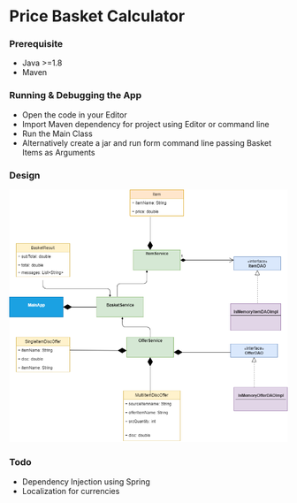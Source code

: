 # Price Basket Calculator
### Prerequisite
* Java >=1.8
* Maven

### Running & Debugging the App

* Open the code in your Editor
* Import Maven dependency for project using Editor or command line
* Run the  Main Class
* Alternatively create a jar and run form command line passing Basket Items as Arguments

### Design
![alt text](https://github.com/SwaroopLata/pricebasketcalculator/blob/master/price-basket-calculator-design.png)

### Todo
* Dependency Injection using Spring
* Localization for currencies



